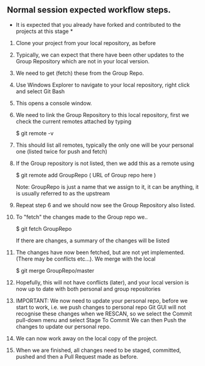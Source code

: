 ## Normal session expected workflow steps.

* It is expected that you already have forked and contributed to the projects at this stage *

1.  Clone your project from your local repository, as before
2.  Typically, we can expect that there have been other updates to the Group Repository which are not in your local version.
3.  We need to get (fetch) these from the Group Repo.
4.  Use Windows Explorer to navigate to your local repository, right click and select Git Bash
5.  This opens a console window.
6.  We need to link the Group Repository to this local repository, first we check the current remotes attached by typing
    
    $ git remote -v
    
7.  This should list all remotes, typically the only one will be your personal one (listed twice for push and fetch)
8.  If the Group repository is not listed, then we add this as a remote using

    $ git remote add GroupRepo ( URL of Group repo here )
    
    Note:   GroupRepo is just a name that we assign to it, it can be anything, it is usually referred to as the upstream
9.  Repeat step 6 and we should now see the Group Repository also listed.
10. To "fetch" the changes made to the Group repo we..
    
    $ git fetch GroupRepo
    
    If there are changes, a summary of the changes will be listed
11. The changes have now been fetched, but are not yet implemented. (There may be conflicts etc...). We merge with the local

    $ git merge GroupRepo/master
    
12. Hopefully, this will not have conflicts (later), and your local version is now up to date with both personal and group repositories
13. IMPORTANT:  We now need to update your personal repo, before we start to work, i.e. we push changes to personal repo
    Git GUI will not recognise these changes when we RESCAN, so we select the Commit pull-down menu and select Stage To Commit
    We can then Push the changes to update our personal repo.
14. We can now work away on the local copy of the project.
15. When we are finished, all changes need to be staged, committed, pushed and then a Pull Request made as before.
